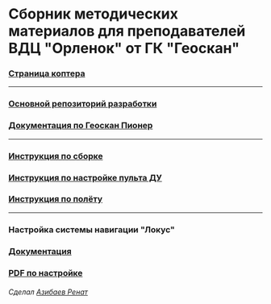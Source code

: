 # Сборник методических материалов для преподавателей ВДЦ "Орленок" от ГК "Геоскан"

### [Страница коптера](https://www.geoscan.aero/ru/products/pioneer/max)
-----------------
### [Основной репозиторий разработки](https://github.com/geoscan/geoscan_pioneer_max)
### [Документация по Геоскан Пионер](https://docs.geoscan.aero/ru/master/index.html#)
-----------------
### [Инструкция по сборке](https://docs.geoscan.aero/ru/master/instructions/pioneer-max/const/max-const_main.html)
### [Инструкция по настройке пульта ДУ](https://docs.geoscan.aero/ru/master/instructions/pioneer-max/flight/rc_unit.html)
### [Инструкция по полёту](https://docs.geoscan.aero/ru/master/instructions/pioneer-max/flight/flight_preparation.html)
-----------------
### Настройка системы навигации "Локус"
### [Документация](https://pioneer-doc.readthedocs.io/ru/master/module/indoor_nav_lokus.html)
### [PDF по настройке](https://dl.geoscan.aero/pioneer/upload/Docs/User_manual_Locus.pdf)


###### Сделал [Азибаев Ренат](t.me/azibaev_renat)
